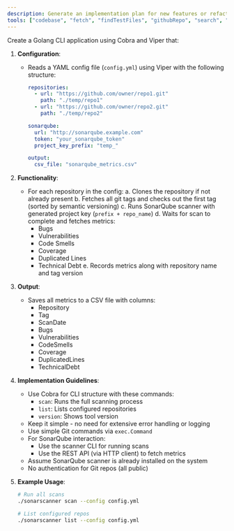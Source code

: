 ```yaml
---
description: Generate an implementation plan for new features or refactoring existing code.
tools: ["codebase", "fetch", "findTestFiles", "githubRepo", "search", "usages"]
---
```


Create a Golang CLI application using Cobra and Viper that:

1. **Configuration**:

   - Reads a YAML config file (`config.yml`) using Viper with the following structure:

     ```yaml
     repositories:
       - url: "https://github.com/owner/repo1.git"
         path: "./temp/repo1"
       - url: "https://github.com/owner/repo2.git"
         path: "./temp/repo2"

     sonarqube:
       url: "http://sonarqube.example.com"
       token: "your_sonarqube_token"
       project_key_prefix: "temp_"

     output:
       csv_file: "sonarqube_metrics.csv"
     ```

2. **Functionality**:

   - For each repository in the config:
     a. Clones the repository if not already present
     b. Fetches all git tags and checks out the first tag (sorted by semantic versioning)
     c. Runs SonarQube scanner with generated project key (`prefix + repo_name`)
     d. Waits for scan to complete and fetches metrics:
     - Bugs
     - Vulnerabilities
     - Code Smells
     - Coverage
     - Duplicated Lines
     - Technical Debt
       e. Records metrics along with repository name and tag version

3. **Output**:

   - Saves all metrics to a CSV file with columns:
     - Repository
     - Tag
     - ScanDate
     - Bugs
     - Vulnerabilities
     - CodeSmells
     - Coverage
     - DuplicatedLines
     - TechnicalDebt

4. **Implementation Guidelines**:

   - Use Cobra for CLI structure with these commands:
     - `scan`: Runs the full scanning process
     - `list`: Lists configured repositories
     - `version`: Shows tool version
   - Keep it simple - no need for extensive error handling or logging
   - Use simple Git commands via `exec.Command`
   - For SonarQube interaction:
     - Use the scanner CLI for running scans
     - Use the REST API (via HTTP client) to fetch metrics
   - Assume SonarQube scanner is already installed on the system
   - No authentication for Git repos (all public)

5. **Example Usage**:

   ```bash
   # Run all scans
   ./sonarscanner scan --config config.yml

   # List configured repos
   ./sonarscanner list --config config.yml
   ```
